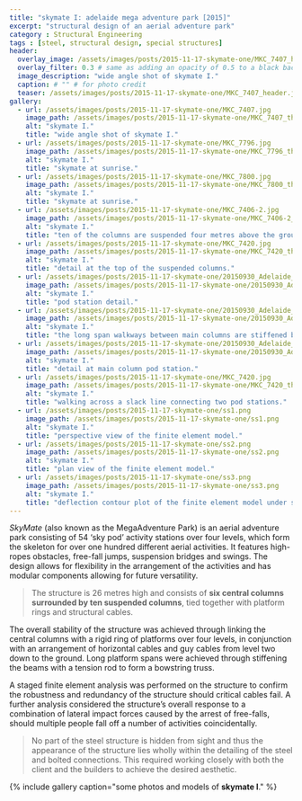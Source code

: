 ```yaml
---
title: "skymate I: adelaide mega adventure park [2015]"
excerpt: "structural design of an aerial adventure park"
category : Structural Engineering
tags : [steel, structural design, special structures]
header:
  overlay_image: /assets/images/posts/2015-11-17-skymate-one/MKC_7407_header.jpg
  overlay_filter: 0.3 # same as adding an opacity of 0.5 to a black background
  image_description: "wide angle shot of skymate I."
  caption: # "" # for photo credit
  teaser: /assets/images/posts/2015-11-17-skymate-one/MKC_7407_header.jpg
gallery:
  - url: /assets/images/posts/2015-11-17-skymate-one/MKC_7407.jpg
    image_path: /assets/images/posts/2015-11-17-skymate-one/MKC_7407_th.jpg
    alt: "skymate I."
    title: "wide angle shot of skymate I."
  - url: /assets/images/posts/2015-11-17-skymate-one/MKC_7796.jpg
    image_path: /assets/images/posts/2015-11-17-skymate-one/MKC_7796_th.jpg
    alt: "skymate I."
    title: "skymate at sunrise."
  - url: /assets/images/posts/2015-11-17-skymate-one/MKC_7800.jpg
    image_path: /assets/images/posts/2015-11-17-skymate-one/MKC_7800_th.jpg
    alt: "skymate I."
    title: "skymate at sunrise."
  - url: /assets/images/posts/2015-11-17-skymate-one/MKC_7406-2.jpg
    image_path: /assets/images/posts/2015-11-17-skymate-one/MKC_7406-2_th.jpg
    alt: "skymate I."
    title: "ten of the columns are suspended four metres above the ground by cables."
  - url: /assets/images/posts/2015-11-17-skymate-one/MKC_7420.jpg
    image_path: /assets/images/posts/2015-11-17-skymate-one/MKC_7420_th.jpg
    alt: "skymate I."
    title: "detail at the top of the suspended columns."
  - url: /assets/images/posts/2015-11-17-skymate-one/20150930_Adelaide_0038.jpg
    image_path: /assets/images/posts/2015-11-17-skymate-one/20150930_Adelaide_0038_th.jpg
    alt: "skymate I."
    title: "pod station detail."
  - url: /assets/images/posts/2015-11-17-skymate-one/20150930_Adelaide_0045.jpg
    image_path: /assets/images/posts/2015-11-17-skymate-one/20150930_Adelaide_0045_th.jpg
    alt: "skymate I."
    title: "the long span walkways between main columns are stiffened by the introduction of bowstring trusses."
  - url: /assets/images/posts/2015-11-17-skymate-one/20150930_Adelaide_0046.jpg
    image_path: /assets/images/posts/2015-11-17-skymate-one/20150930_Adelaide_0046_th.jpg
    alt: "skymate I."
    title: "detail at main column pod station."
  - url: /assets/images/posts/2015-11-17-skymate-one/MKC_7420.jpg
    image_path: /assets/images/posts/2015-11-17-skymate-one/MKC_7420_th.jpg
    alt: "skymate I."
    title: "walking across a slack line connecting two pod stations."
  - url: /assets/images/posts/2015-11-17-skymate-one/ss1.png
    image_path: /assets/images/posts/2015-11-17-skymate-one/ss1.png
    alt: "skymate I."
    title: "perspective view of the finite element model."
  - url: /assets/images/posts/2015-11-17-skymate-one/ss2.png
    image_path: /assets/images/posts/2015-11-17-skymate-one/ss2.png
    alt: "skymate I."
    title: "plan view of the finite element model."
  - url: /assets/images/posts/2015-11-17-skymate-one/ss3.png
    image_path: /assets/images/posts/2015-11-17-skymate-one/ss3.png
    alt: "skymate I."
    title: "deflection contour plot of the finite element model under self-weight."
---
```


*SkyMate* (also known as the MegaAdventure Park) is an aerial adventure park consisting of 54 ‘sky pod’ activity stations over four levels, which form the skeleton for over one hundred different aerial activities. It features high-ropes obstacles, free-fall jumps, suspension bridges and swings. The design allows for flexibility in the arrangement of the activities and has modular components allowing for future versatility.

>The structure is 26 metres high and consists of **six central columns surrounded by ten suspended columns**, tied together with platform rings and structural cables.

The overall stability of the structure was achieved through linking the central columns with a rigid ring of platforms over four levels, in conjunction with an arrangement of horizontal cables and guy cables from level two down to the ground. Long platform spans were achieved through stiffening the beams with a tension rod to form a bowstring truss.

A staged finite element analysis was performed on the structure to confirm the robustness and redundancy of the structure should critical cables fail. A further analysis considered the structure’s overall response to a combination of lateral impact forces caused by the arrest of free-falls, should multiple people fall off a number of activities coincidentally.

 >No part of the steel structure is hidden from sight and thus the appearance of the structure lies wholly within the detailing of the steel and bolted connections. This required working closely with both the client and the builders to achieve the desired aesthetic.

{% include gallery caption="some photos and models of **skymate I**." %}
